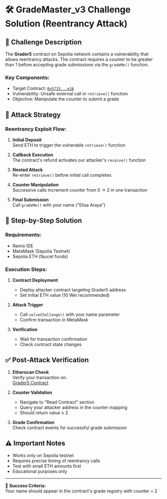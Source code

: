# 🛠️ GradeMaster_v3 Challenge Solution (Reentrancy Attack)

## 📝 Challenge Description  
The **Grader5** contract on Sepolia network contains a vulnerability that allows reentrancy attacks. The contract requires a counter to be greater than 1 before accepting grade submissions via the `gradeMe()` function.

### Key Components:
- Target Contract: [`0x5733...e16`](https://sepolia.etherscan.io/address/0x5733eE985e22eFF46F595376d79e31413b1A1e16)
- Vulnerability: Unsafe external call in `retrieve()` function
- Objective: Manipulate the counter to submit a grade

## 🚀 Attack Strategy
### Reentrancy Exploit Flow:
1. **Initial Deposit**  
   Send ETH to trigger the vulnerable `retrieve()` function

2. **Callback Execution**  
   The contract's refund activates our attacker's `receive()` function

3. **Nested Attack**  
   Re-enter `retrieve()` before initial call completes

4. **Counter Manipulation**  
   Successive calls increment counter from 0 → 2 in one transaction

5. **Final Submission**  
   Call `gradeMe()` with your name ("Elisa Araya")

## 🧰 Step-by-Step Solution
### Requirements:
- Remix IDE
- MetaMask (Sepolia Testnet)
- Sepolia ETH (faucet funds)

### Execution Steps:
1. **Contract Deployment**
   - Deploy attacker contract targeting Grader5 address
   - Set initial ETH value (10 Wei recommended)

2. **Attack Trigger**
   - Call `solveChallenge()` with your name parameter
   - Confirm transaction in MetaMask

3. **Verification**
   - Wait for transaction confirmation
   - Check contract state changes

## ✅ Post-Attack Verification
1. **Etherscan Check**  
   Verify your transaction on:  
   [Grader5 Contract](https://sepolia.etherscan.io/address/0x5733eE985e22eFF46F595376d79e31413b1A1e16)

2. **Counter Validation**  
   - Navigate to "Read Contract" section  
   - Query your attacker address in the counter mapping  
   - Should return value ≥ 2

3. **Grade Confirmation**  
   Check contract events for successful grade submission

## ⚠️ Important Notes
- Works only on Sepolia testnet
- Requires precise timing of reentrancy calls
- Test with small ETH amounts first
- Educational purposes only

---

🎉 **Success Criteria:**  
Your name should appear in the contract's grade registry with counter = 2